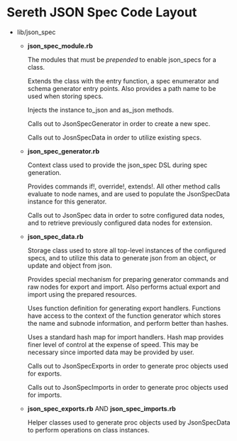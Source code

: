 # Sereth JSON Spec Code Layout

* lib/json_spec
  - **json_spec_module.rb**

      The modules that must be *prepended* to enable json_specs for a class. 

      Extends the class with the entry function, a spec enumerator and schema generator entry
      points. Also provides a path name to be used when storing specs.

      Injects the instance to_json and as_json methods.

      Calls out to JsonSpecGenerator in order to create a new spec.

      Calls out to JosnSpecData in order to utilize existing specs.

  - **json_spec_generator.rb**

      Context class used to provide the json_spec DSL during spec generation.

      Provides commands if!, override!, extends!. All other method calls evaluate to node
      names, and are used to populate the JsonSpecData instance for this generator.

      Calls out to JsonSpec data in order to sotre configured data nodes, and to retrieve
      previously configured data nodes for extension.

  - **json_spec_data.rb**

      Storage class used to store all top-level instances of the configured specs, and to 
      utilize this data to generate json from an object, or update and object from json.

      Provides special mechanism for preparing generator commands and raw nodes for export and
      import. Also performs actual export and import using the prepared resources.

      Uses function definition for generating export handlers. Functions have access
      to the context of the function generator which stores the name and subnode information, 
      and perform better than hashes.

      Uses a standard hash map for import handlers. Hash map provides finer level of control at
      the expense of speed. This may be necessary since imported data may be provided by user.

      Calls out to JsonSpecExports in order to generate proc objects used for exports.

      Calls out to JsonSpecImports in order to generate proc objects used for imports.

  - **json_spec_exports.rb** AND **json_spec_imports.rb**

      Helper classes used to generate proc objects used by JsonSpecData to perform operations
      on class instances.